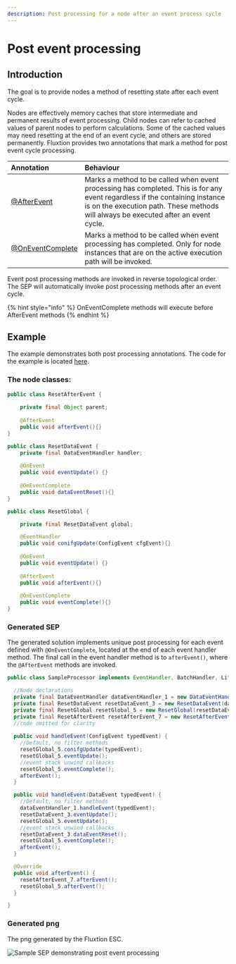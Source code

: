 ```yaml
---
description: Post processing for a node after an event process cycle
---
```


# Post event processing

## Introduction

The goal is to provide nodes a method of resetting state after each event cycle. 

Nodes are effectively memory caches that store intermediate and permanent results of event processing. Child nodes can refer to cached values of parent nodes to perform calculations. Some of the cached values may need resetting at the end of an event cycle, and others are stored permanently. Fluxtion provides two annotations that mark a method for post event cycle processing.

| Annotation | Behaviour |
| :--- | :--- |
| [@AfterEvent](https://github.com/v12technology/fluxtion/blob/master/builder/src/main/java/com/fluxtion/api/annotations/AfterEvent.java) | Marks a method to be called when  event processing has completed. This is for any event regardless if the containing instance is on the execution path. These methods will always be executed after an event cycle. |
| [@OnEventComplete](https://github.com/v12technology/fluxtion/blob/master/builder/src/main/java/com/fluxtion/api/annotations/OnEventComplete.java) | Marks a method to be called when event processing has completed. Only for node instances that are on the active execution path will be invoked.  |

Event post processing methods are invoked in reverse topological order. The SEP will automatically invoke post processing methods after an event cycle.

{% hint style="info" %}
OnEventComplete methods will execute before AfterEvent methods
{% endhint %}

## Example

The example demonstrates both post processing annotations. The code for the example is located [here](https://github.com/v12technology/fluxtion/tree/master/examples/documentation-examples/src/main/java/com/fluxtion/example/core/events/postevent).

### The node classes:

```java
public class ResetAfterEvent {
    
    private final Object parent;
        
    @AfterEvent
    public void afterEvent(){}
}

public class ResetDataEvent {
    private final DataEventHandler handler;
    
    @OnEvent
    public void eventUpdate() {}
    
    @OnEventComplete
    public void dataEventReset(){}
}

public class ResetGlobal {

    private final ResetDataEvent global;

    @EventHandler
    public void conifgUpdate(ConfigEvent cfgEvent){}
    
    @OnEvent
    public void eventUpdate() {}
    
    @AfterEvent
    public void afterEvent(){}
    
    @OnEventComplete
    public void eventComplete(){}
}

```

### Generated SEP

The generated solution implements unique post processing for each event defined with `@OnEventComplete`, located at the end of each event handler method. The final call in the event handler method is to `afterEvent()`, where the `@AfterEvent` methods are invoked.

```java
public class SampleProcessor implements EventHandler, BatchHandler, Lifecycle {

  //Node declarations
  private final DataEventHandler dataEventHandler_1 = new DataEventHandler();
  private final ResetDataEvent resetDataEvent_3 = new ResetDataEvent(dataEventHandler_1);
  private final ResetGlobal resetGlobal_5 = new ResetGlobal(resetDataEvent_3);
  private final ResetAfterEvent resetAfterEvent_7 = new ResetAfterEvent(resetGlobal_5);
  //code omitted for clarity
  
  public void handleEvent(ConfigEvent typedEvent) {
    //Default, no filter methods
    resetGlobal_5.conifgUpdate(typedEvent);
    resetGlobal_5.eventUpdate();
    //event stack unwind callbacks
    resetGlobal_5.eventComplete();
    afterEvent();
  }

  public void handleEvent(DataEvent typedEvent) {
    //Default, no filter methods
    dataEventHandler_1.handleEvent(typedEvent);
    resetDataEvent_3.eventUpdate();
    resetGlobal_5.eventUpdate();
    //event stack unwind callbacks
    resetDataEvent_3.dataEventReset();
    resetGlobal_5.eventComplete();
    afterEvent();
  }

  @Override
  public void afterEvent() {
    resetAfterEvent_7.afterEvent();
    resetGlobal_5.afterEvent();
  }

}

```

### Generated png

The png generated by the Fluxtion ESC.

![Sample SEP demonstrating post event processing](../../../.gitbook/assets/sampleprocessor%20%284%29.png)

